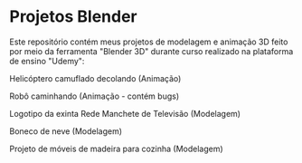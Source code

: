 # Projetos Blender

Este repositório contém meus projetos de modelagem e animação 3D feito por meio da ferramenta "Blender 3D" durante curso realizado na plataforma de ensino "Udemy":

Helicóptero camuflado decolando (Animação)

Robô caminhando (Animação - contém bugs)

Logotipo da exinta Rede Manchete de Televisão (Modelagem)

Boneco de neve (Modelagem)

Projeto de móveis de madeira para cozinha (Modelagem)
